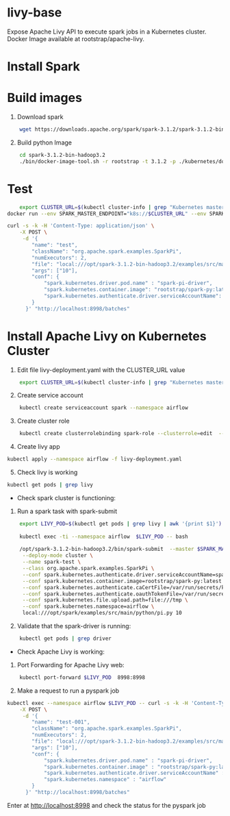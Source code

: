 # livy-base

Expose Apache Livy API to execute spark jobs in a Kubernetes cluster. 
Docker Image available at rootstrap/apache-livy. 

# Install Spark

# Build images 

1. Download spark 
```bash
    wget https://downloads.apache.org/spark/spark-3.1.2/spark-3.1.2-bin-hadoop3.2.tgz .
```

2. Build python Image 
```bash
    cd spark-3.1.2-bin-hadoop3.2
    ./bin/docker-image-tool.sh -r rootstrap -t 3.1.2 -p ./kubernetes/dockerfiles/spark/bindings/python/Dockerfile build
```

# Test 

```bash
	export CLUSTER_URL=$(kubectl cluster-info | grep "Kubernetes master" | awk '{print $6}')
docker run --env SPARK_MASTER_ENDPOINT="k8s://$CLUSTER_URL" --env SPARK_MASTER_PORT="443" --env DEPLOY_MODE="cluster" rootstrap/apache-livy:latest 
```

```bash
curl -s -k -H 'Content-Type: application/json' \
    -X POST \
     -d '{
        "name": "test",
        "className": "org.apache.spark.examples.SparkPi",
        "numExecutors": 2,
        "file": "local:///opt/spark-3.1.2-bin-hadoop3.2/examples/src/main/python/pi.py",
        "args": ["10"],
        "conf": {
            "spark.kubernetes.driver.pod.name" : "spark-pi-driver",
            "spark.kubernetes.container.image": "rootstrap/spark-py:latest",
            "spark.kubernetes.authenticate.driver.serviceAccountName": "spark"
        }
      }' "http://localhost:8998/batches" 
```


# Install Apache Livy on Kubernetes Cluster

1. Edit file livy-deployment.yaml with the CLUSTER_URL value 

```bash
    export CLUSTER_URL=$(kubectl cluster-info | grep "Kubernetes master" | awk '{print $6}')
```

2. Create service account       
```bash
    kubectl create serviceaccount spark --namespace airflow
```
3. Create cluster role     
```bash
	kubectl create clusterrolebinding spark-role --clusterrole=edit  --serviceaccount=airflow:spark --namespace=airflow
```
4. Create livy app 
```bash
kubectl apply --namespace airflow -f livy-deployment.yaml
```
5. Check livy is working 
```bash
kubectl get pods | grep livy 
```
* Check spark cluster is functioning: 

1. Run a spark task with spark-submit      

```bash
    export LIVY_POD=$(kubectl get pods | grep livy | awk '{print $1}')
    
    kubectl exec -ti --namespace airflow  $LIVY_POD -- bash 
    
    /opt/spark-3.1.2-bin-hadoop3.2/bin/spark-submit  --master $SPARK_MASTER_ENDPOINT \
     --deploy-mode cluster \
     --name spark-test \
     --class org.apache.spark.examples.SparkPi \
     --conf spark.kubernetes.authenticate.driver.serviceAccountName=spark \
     --conf spark.kubernetes.container.image=rootstrap/spark-py:latest \
     --conf spark.kubernetes.authenticate.caCertFile=/var/run/secrets/kubernetes.io/serviceaccount/ca.crt  \
     --conf spark.kubernetes.authenticate.oauthTokenFile=/var/run/secrets/kubernetes.io/serviceaccount/token  \
     --conf spark.kubernetes.file.upload.path=file:///tmp \
     --conf spark.kubernetes.namespace=airflow \
     local:///opt/spark/examples/src/main/python/pi.py 10
``` 

2. Validate that the spark-driver is running: 

```bash
    kubectl get pods | grep driver  
```

* Check Apache Livy is working: 


1. Port Forwarding for Apache Livy web:

```bash
    kubectl port-forward $LIVY_POD  8998:8998
```

2. Make a request to run a pyspark job 

```bash
kubectl exec --namespace airflow $LIVY_POD -- curl -s -k -H 'Content-Type: application/json' \
    -X POST \
     -d '{
        "name": "test-001",
        "className": "org.apache.spark.examples.SparkPi",
        "numExecutors": 2,
        "file": "local:///opt/spark-3.1.2-bin-hadoop3.2/examples/src/main/python/pi.py",
        "args": ["10"],
        "conf": {
            "spark.kubernetes.driver.pod.name" : "spark-pi-driver",
            "spark.kubernetes.container.image" : "rootstrap/spark-py:latest",
            "spark.kubernetes.authenticate.driver.serviceAccountName" : "spark",
            "spark.kubernetes.namespace" : "airflow" 
        }
      }' "http://localhost:8998/batches"
```

Enter at [http://localhost:8998](http://localhost:8998)  and check the status for the pyspark job 

